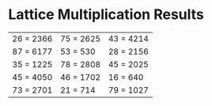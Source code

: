# Lattice Multiplication Results

|   |   |   |
|---|---|---|
| 26 = 2366 | 75 = 2625 | 43 = 4214 |
| 87 = 6177 | 53 = 530 | 28 = 2156 |
| 35 = 1225 | 78 = 2808 | 45 = 2025 |
| 45 = 4050 | 46 = 1702 | 16 = 640 |
| 73 = 2701 | 21 = 714 | 79 = 1027 |
